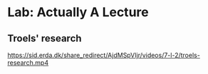 # Lab: Actually A Lecture

## Troels' research

https://sid.erda.dk/share_redirect/AjdMSpVIjr/videos/7-l-2/troels-research.mp4
